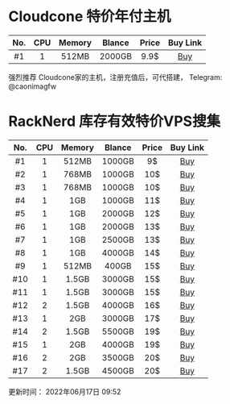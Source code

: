 # Cloudcone 特价年付主机

| No. | CPU | Memory | Blance | Price | Buy Link |
| :------:| :------: | :------: | :------: | :------: | :------: |
| #1 | 1 | 512MB |  2000GB | 9.9$ | [Buy](https://app.cloudcone.com.cn/vps/79/create?token=hashtag%202022%20vps%20-%201&ref=5179) |

强烈推荐 Cloudcone家的主机，注册充值后，可代搭建， Telegram: @caonimagfw


# RackNerd 库存有效特价VPS搜集

| No. | CPU | Memory | Blance | Price | Buy Link |
| :------:| :------: | :------: | :------: | :------: | :------: |
| #1 | 1 | 512MB |  1000GB | 9$ | [Buy](https://my.racknerd.com/aff.php?aff=1030&pid=620) |
| #2 | 1 | 768MB |  1000GB | 10$ | [Buy](https://my.racknerd.com/aff.php?aff=1030&pid=587) |
| #3 | 1 | 768MB |  1000GB | 10$ | [Buy](https://my.racknerd.com/aff.php?aff=1030&pid=632) |
| #4 | 1 | 1GB |  1000GB | 11$ | [Buy](https://my.racknerd.com/aff.php?aff=1030&pid=648) |
| #5 | 1 | 1GB |  2000GB | 12$ | [Buy](https://my.racknerd.com/aff.php?aff=1030&pid=666) |
| #6 | 1 | 1GB |  2000GB | 13$ | [Buy](https://my.racknerd.com/aff.php?aff=1030&pid=621) |
| #7 | 1 | 1GB |  2500GB | 13$ | [Buy](https://my.racknerd.com/aff.php?aff=1030&pid=645) |
| #8 | 1 | 1GB |  4000GB | 14$ | [Buy](https://my.racknerd.com/aff.php?aff=1030&pid=588) |
| #9 | 1 | 512MB |  400GB | 15$ | [Buy](https://my.racknerd.com/aff.php?aff=1030&pid=302) |
| #10 | 1 | 1.5GB |  3000GB | 15$ | [Buy](https://my.racknerd.com/aff.php?aff=1030&pid=633) |
| #11 | 1 | 1.5GB |  3000GB | 15$ | [Buy](https://my.racknerd.com/aff.php?aff=1030&pid=663) |
| #12 | 2 | 1.5GB |  4000GB | 16$ | [Buy](https://my.racknerd.com/aff.php?aff=1030&pid=135) |
| #13 | 1 | 2GB |  3000GB | 17$ | [Buy](https://my.racknerd.com/aff.php?aff=1030&pid=649) |
| #14 | 2 | 1.5GB |  5500GB | 19$ | [Buy](https://my.racknerd.com/aff.php?aff=1030&pid=102) |
| #15 | 1 | 2GB |  4000GB | 19$ | [Buy](https://my.racknerd.com/aff.php?aff=1030&pid=667) |
| #16 | 2 | 2GB |  3500GB | 20$ | [Buy](https://my.racknerd.com/aff.php?aff=1030&pid=74) |
| #17 | 2 | 1.5GB |  4500GB | 20$ | [Buy](https://my.racknerd.com/aff.php?aff=1030&pid=162) |

更新时间： 2022年06月17日 09:52
